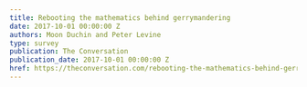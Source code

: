 ```yaml
---
title: Rebooting the mathematics behind gerrymandering
date: 2017-10-01 00:00:00 Z
authors: Moon Duchin and Peter Levine
type: survey
publication: The Conversation
publication_date: 2017-10-01 00:00:00 Z
href: https://theconversation.com/rebooting-the-mathematics-behind-gerrymandering-73096
---
```


